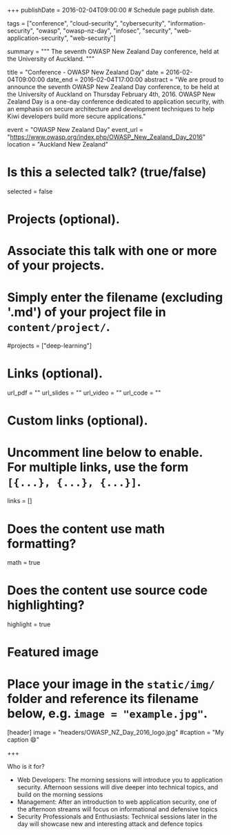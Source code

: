 +++
publishDate = 2016-02-04T09:00:00  # Schedule page publish date.

tags = ["conference", "cloud-security", "cybersecurity", "information-security", "owasp", "owasp-nz-day", "infosec", "security", "web-application-security", "web-security"]

summary = """
The seventh OWASP New Zealand Day conference, held at the University of Auckland.
"""

title = "Conference - OWASP New Zealand Day"
date = 2016-02-04T09:00:00
date_end = 2016-02-04T17:00:00
abstract = "We are proud to announce the seventh OWASP New Zealand Day conference, to be held at the University of Auckland on Thursday February 4th, 2016. OWASP New Zealand Day is a one-day conference dedicated to application security, with an emphasis on secure architecture and development techniques to help Kiwi developers build more secure applications."

event = "OWASP New Zealand Day"
event_url = "https://www.owasp.org/index.php/OWASP_New_Zealand_Day_2016"
location = "Auckland New Zealand"

# Is this a selected talk? (true/false)
selected = false

# Projects (optional).
#   Associate this talk with one or more of your projects.
#   Simply enter the filename (excluding '.md') of your project file in `content/project/`.
#projects = ["deep-learning"]

# Links (optional).
url_pdf = ""
url_slides = ""
url_video = ""
url_code = ""

# Custom links (optional).
#   Uncomment line below to enable. For multiple links, use the form `[{...}, {...}, {...}]`.
links = []


# Does the content use math formatting?
math = true

# Does the content use source code highlighting?
highlight = true

# Featured image
# Place your image in the `static/img/` folder and reference its filename below, e.g. `image = "example.jpg"`.
[header]
image = "headers/OWASP_NZ_Day_2016_logo.jpg"
#caption = "My caption :smile:"

+++

Who is it for?

* Web Developers: The morning sessions will introduce you to application security. Afternoon sessions will dive deeper into technical topics, and build on the morning sessions
* Management: After an introduction to web application security, one of the afternoon streams will focus on informational and defensive topics
* Security Professionals and Enthusiasts: Technical sessions later in the day will showcase new and interesting attack and defence topics

